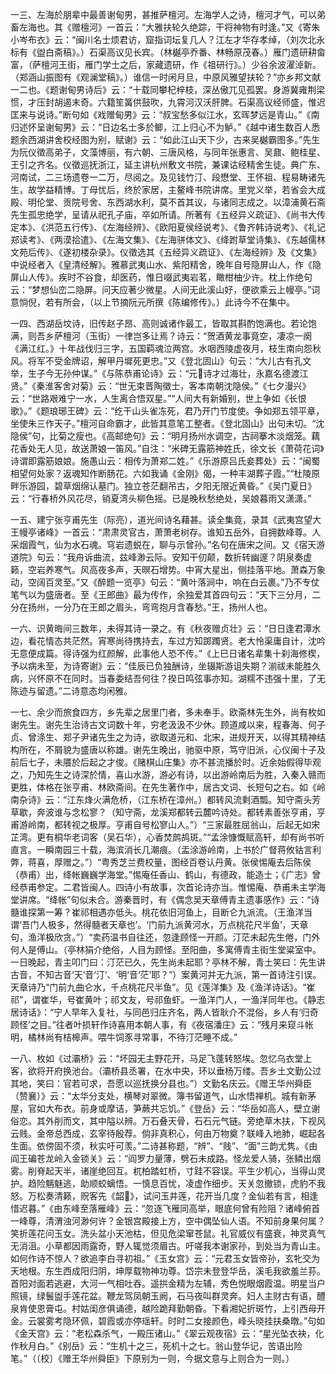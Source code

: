 <!-- { "loadSidebar": true } -->
一三、左海於朋辈中最善谢甸男，甚推萨檀河。左海学人之诗，檀河才气，可以弟畜左海也。其《赠檀河》一首云：“大雅扶轮久绝踪，干将神物有时逢。”又《寄朱小岑布衣》云：“闽川名士烦君访，窟指词坛复几人？江左才华存孝绰，（刘次北永标有《盥白斋稿》。）石渠高议见长宾。（林樾亭乔番、林畅原茂春。）雁门遗研耕畲富，（萨檀河王街，雁门学士之后，家藏遗研，作《祖研行》。）少谷余波濯淖新。（郑涵山振图有《观澜堂稿》。）谁信一时闲月旦，中原风雅望扶轮？”亦乡邦文献一二也。《题谢甸男诗后》云：“十载同攀杞梓枝，深丛傲兀见孤罢。身游冀雍荆梁惯，才压封胡遏末奇。六籍笙簧供鼓吹，九霄河汉沃肝脾。石渠高议经师盛，惟迟匡来与说诗。”断句如《戏赠甸男》云：“叔宝愁多似江水，玄晖梦远是青山。”《南归述怀呈谢甸男》云：“日边名士多於鲫，江上归心不为鲈。”《越中诸生数百人悉题余西湖讲舍校经图为别，赋谢》云：“如此江山天下少，古来吴樾霸图多。”先生为阮仪徵高弟子，文藻博丽，有六朝、三唐风格，与同年张惠言、吴鼐、鲍桂星、王引之齐名。仪徵巡抚浙江，延主讲杭州敷文书院，兼课诂经精舍生徒。典广东、河南试，二三场遗卷一二万，尽阅之。及见钱竹汀、段懋堂、王怀祖、程易畴诸先生，故学益精博。丁母忧后，终於家居，主鳌峰书院讲席。里党义举，若省会大成殿、明伦堂、贡院号舍、东西湖水利，莫不首其议，与诸同志成之。以漳浦黄石斋先生孤忠绝学，呈请从祀孔子庙，卒如所请。所著有《五经异义疏证》、《尚书大传定本》、《洪范五行传》、《左海经辨》、《欧阳夏侯经说考》、《鲁齐韩诗说考》、《礼记郑读考》、《两漠拾遣》、《左海文集》、《左海骈体文》、《绛跗草堂诗集》、《东越儒林文苑后传》、《遂初楼杂录》。仪徵选其《五经异义疏证》、《左海经辨》及《文集》中说经者入《皇清经解》。雅慕武夷山水、紫阳精舍，晚年自号隐屏山人，作《隐屏山人传》。疾时不谷食，却医药，惟日啜武夷岩茗，瞰柑柚少许。枕上作绝句云：“梦想仙峦二隐屏。问天应著少微星。人间无此溪山好，便欲乘云上幔亭。”词意惝倪，若有所会，（以上节摘阮元所撰《陈编修传》。）此诗今不在集中。

一四、西湖岳坟诗，旧传赵子昂、高则诚诸作最工，皆取其斟酌饱满也。若论饱满，则吾乡萨檀河（玉街）一律岂多让焉？诗云：“贺酒黄龙事竟空，凄凉一阕《满江红。》十年战伐归三字，五国羁魂泣两宫。水咽西陵虚夜月，枝生南向怨秋风。将军不受金牌诏，解甲丹墀死更忠。”又《登北固山》句云：“大儿古有孔文举，生子今无孙仲谋。”《与陈恭甫论诗》云：“元诗才过海壮，永嘉名德渡江贤。”《秦淮客舍对菊》云：“世无束晋陶徵士，客本南朝沈隐侯。”《七夕漫兴》云：“世路艰难宁一水，人生离合悟双星。”“人间大有新婚别，世上争如《长恨歌》。”《题琅琊王碑》云：“纥干山头雀冻死，君乃开门节度使。争如郑五领平章，坐使朱三作天子。”檀河自命霸才，此皆其意笔工整者。《登北固山》出句未切。“沈隐侯”句，比菊之瘦也。《高邮绝句》云：“明月扬州水调空，古祠搴木淡烟笼。藕花香处无人见，故送萧娘一笛风。”自注：“米碑无露筋神姓氏，徐文长《萧荷花词》诗谓即露筋娘娘。施愚山云：相传为萧郑二姓。”《乐游原吕氏妾葬处》云：“闽蜀相望何处家？返魂知作断肠花。六如我诵《金刚》偈，一种丰湖葬子霞。”“杜陵原畔乐游园，碧草烟绵认墓门。独立苍茫翻吊古，夕阳无限近黄昏。”《吴门夏日》云：“行春桥外风花尽，销夏湾头柳色摇。已是晚秋愁绝处，吴娘暮雨又潇潇。”

一五、建宁张亨甫先生（际亮），道光间诗名藉甚。读全集竟，录其《武夷宫望大王幔亭诸峰》一首云：“肃肃灵官古，萧萧老树存。谁知五岳外，自拥数峰尊。人采烟霞气，仙为水石魂。穹岩遗蜕在，聊与示曾孙。”名句在唐宋之间。又《宿天游道院》句云：“我舟诉曲流，兹峰渺云际。安知干仞颠，数折转幽邃？阴泉奏虚籁，空岩养寒气。风高夜多声，天暝石增势。中宵大星出，侧挂落平地。萧森万象动，空阔百灵至。”又《醉题一览亭》句云：“黄叶落涧中，响在白云裹。”乃不专仗笔气以为盛唐者。至《王郎曲》最为传作，余独爱其首四句云：“天下三分月，二分在扬州，一分乃在王郎之眉头，弯弯抱月含春愁。”王，扬州人也。

一六、识黄晦间三数年，未得其诗一录之。有《秋夜赠贞壮》云：“日日逢君潭水边，看花情态共茫然。宵寒尚待携持去，车过方知踯躅贤。老大怜渠庸自计，沈吟无意便成篇。得诗强为红颜解，此事他人恐不传。”《上巳日诸名辈集十刹海修楔，予以病未至，为诗寄谢》云：“佳辰已负独酬诗，坐辍斯游诅失期？湔祓未能胜久病，兴怀原不在同时。当春委结吾何往？揆日鸣弦事亦知。湖糯不违强十里，了无陈迹与留遗。”二诗意态均闲雅。

一七、余少而旅食四方，乡先辈之居里门者，多未奉手。欧斋林先生外，尚有枚如谢先生。谢先生治诗古文词数十年，穷老汲汲不少休。顾道咸以来，程春海、何子贞、曾涤生、郑子尹诸先生之为诗，欲取道元和、北宋，进规开天，以得其精神结构所在，不屑貌为盛唐以称雄。谢先生晚出，驰驱中原，笃守旧派，心仪闽十子及前后七子，未餍於后起之才俊。《赌棋山庄集》亦不甚流播於时。近余始假得毕观之，乃知先生之诗深於情，喜山水游，游必有诗，以出游岭南后为胜，入秦入赣而更胜，体格在张亨甫、林欧斋间。在先生著作中，居古文词、长短句之右。如《岭南杂诗》云：“江东烽火满危桥，（江东桥在漳州。）都转风流剩酒瓢。知守斋头芳草歇，奔波谁与念松寥？（知守斋，龙溪郑都转云麓吟诗处。都转素善张亨甫，亨甫游岭南，都转视之极厚。亨甫自号松寥山人。”）“三家最胜屈翁山，后起无如宋芷湾。更有桐华老词客（吴石华），心香焚鹧鸪斑。”“孟涂慷慨赋高轩，却有尚书听直言。一瞬南园三十载，海滨消长几潮痕。（盂涂游岭南，上书於广督蒋攸钴言利弊，蒋喜，厚赠之。”）“粤秀芝兰费校量，图经百卷认丹黄。张侯惕庵去后陈侯（恭甫）出，绛帐巍巍学海堂。”惕庵任香山、鹤山，有德政，能造士；《广志》曾经恭甫参定。二君皆闽人。四诗小有故事，次首论诗亦当。惟惕庵、恭甫未主学海堂讲席。“绛帐”句似未合。游秦晋时，有《偶念吴天章傅青主遗事感作》云：“诗髓谁探第一筹？崔祁相遇亦低头。桃花依旧河鱼上，目断仑九派流。（王渔洋当谓‘吾门人极多，然得髓者天章也’。‘门前九派黄河水，万点桃花尺半鱼’，天章句，渔洋极欣贪。”）“卖药温书自往还，忽逢顾怪一开颜。汀茫未起先生倦，门外何人是傅山。（亭林狷介绝俗，人目为顾怪。至阳曲，多寓傅青主街生堂粱室中。一日晚起，青主叩门曰：汀茫已久，先生尚未起耶？亭林不解，青土笑曰：先生讲古音，不知古音‘天’音‘汀’、‘明’音‘茫’耶？”）案黄河并无九派，第一首诗注引误。天章诗乃“门前九曲仑水，千点桃花尺半鱼”。见《莲洋集》及《渔洋诗话》。“崔祁”，谓崔华，号崔黄叶；祁文友，号祁鱼虾。一渔洋门人，一渔洋同年也。《静志居诗话》：“宁人早年入复社，与同邑归庄齐名，两人皆耿介不混俗，乡人有‘归奇顾怪’之目。”往者叶损轩作诗喜用本朝人事，有《夜宿潘庄》云：“残月来窥斗帐明，橘林尚有桔槔声。喂牛饲豕寻常事，不待汀茫睡不成。”

一八、枚如《过灞桥》云：“坏园无主野花开，马足飞蓬转怒埃。忽忆乌衣堂上客，欲将开府换池台。（灞桥县丞署，在水中央，环以垂杨万缕。吾乡土文勤公过其地，笑曰：官若可求，吾愿以巡抚换分县也。”）文勤名庆云。《赠王华州舜臣（赞襄）》云：“太华分支处，横琴对翠微。簿书留道气，山水悟禅机。城有新茅屋，官如大布衣。前身或摩诘，笋蕨共忘饥。”《登岳》云：“华岳如高人，壁立谢俗恋。其外削而文，其中隘以辨。万石叠天骨，石石元气链。旁绝草木扶，下视风云贱。金帝总西成，玄宰待殷荐。倘非真积心，何由万物奠？联峰入地肺，崛起各生面。依傍固不须，秋实吁可羡。”二诗甚称题，“辨”、“贱”、“面”三韵尤隽。《由阎王碥苍龙岭入金锁关》云：“阎罗力量薄，劈石未成路。怪龙爱人骑，张鳞出烟雾。削脊起天半，诸崖绝回互。杌柏踏虹桥，寸跬不容误。平生少机心，当得山灵护。趋险魑魅逃，助顺蛟螭悟。一慎息百忧，凌虚作细步。天关忽撤锁，虎豹不我怒。万松奏清籁，贶客先《韶》，试问玉井莲，花开当几度？金仙若有言，相逢惜迟暮。”《由东峰至落雁峰》云：“忽逐飞雁同高举，眼底何曾有险阻？诸峰俯首一峰尊，清渭浊河渺何许？金银宫殿接上方，空中偶坠仙人语。不知前身果何属？笑折莲花问玉女。洗头盆小天池枯，但见危梁窜苍鼠。礼官威仪有盛衰，神灵真气无消沮。小草都因雨露奇，野人辄觉须眉古。吁嗟我本谢家孙，到处当为青山主。如何作诗不惊人？欲追李白寻初祖。”《玉女宫》云：“元君玉女皆帝孙，玄牝交为天地根。东生西成阳归阴，坤厚载物神功尊。岱宗未登登华岳，溪毛我欲羞兰荪。首阳对面若逃避，大河一气相吐吞。遥拱金精为左辅，秀色悦眼烟霞温。明星当户照镜，绿鬟盥手莲花盆。鞭龙驾凤朝玉阙，石马夜叫群灵奔。妇人主财古有语，醴泉肯使恩膏屯。村姑闺彦俱诵德，越险跪拜勤朝昏。下看湘妃折斑竹，上引西母开金。云裳雾考隐环佩，碧霞或亦停瑶轩。时时二女接颜色，峰头晓挂扶桑暾。”句如《金天宫》云：“老松森杀气，一殿压诸山。”《翠云观夜宿》云：“星光坠衣袂，化作秋月白。”《别岳》云：“生机十之三，死机十之七。翁山登华记，苦语出险笔。”（〔校〕《赠王华州舜臣》下原别为一则，今据文意与上则合为一则。）


